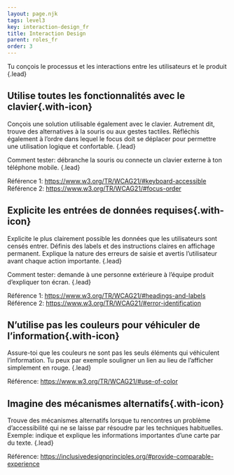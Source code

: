 ```yaml
---
layout: page.njk
tags: level3
key: interaction-design_fr
title: Interaction Design
parent: roles_fr
order: 3
---
```


Tu conçois le processus et les interactions entre les utilisateurs et le produit {.lead}

## <sbb-icon name="circle-tick-medium"></sbb-icon> Utilise toutes les fonctionnalités avec le clavier{.with-icon}
Conçois une solution utilisable également avec le clavier. Autrement dit, trouve des alternatives à la souris ou aux gestes tactiles. Réfléchis également à l’ordre dans lequel le focus doit se déplacer pour permettre une utilisation logique et confortable. {.lead}

Comment tester: débranche la souris ou connecte un clavier externe à ton téléphone mobile. {.lead}

Référence 1: <sbb-link variant="inline" type="button" target="_blank" href="https://www.w3.org/TR/WCAG21/#keyboard-accessible">https://www.w3.org/TR/WCAG21/#keyboard-accessible</sbb-link>
Référence 2: <sbb-link variant="inline" type="button" target="_blank" href="https://www.w3.org/TR/WCAG21/#focus-order">https://www.w3.org/TR/WCAG21/#focus-order</sbb-link>

## <sbb-icon name="circle-tick-medium"></sbb-icon> Explicite les entrées de données requises{.with-icon}
Explicite le plus clairement possible les données que les utilisateurs sont censés entrer. Définis des labels et des instructions claires en affichage permanent. Explique la nature des erreurs de saisie et avertis l’utilisateur avant chaque action importante. {.lead}

Comment tester: demande à une personne extérieure à l’équipe produit d’expliquer ton écran. {.lead}

Référence 1: <sbb-link variant="inline" type="button" target="_blank" href="https://www.w3.org/TR/WCAG21/#headings-and-labels">https://www.w3.org/TR/WCAG21/#headings-and-labels</sbb-link>
Référence 2: <sbb-link variant="inline" type="button" target="_blank" href="https://www.w3.org/TR/WCAG21/#error-identification">https://www.w3.org/TR/WCAG21/#error-identification</sbb-link>


## <sbb-icon name="circle-tick-medium"></sbb-icon> N’utilise pas les couleurs pour véhiculer de l’information{.with-icon}
Assure-toi que les couleurs ne sont pas les seuls éléments qui véhiculent l’information. Tu peux par exemple souligner un lien au lieu de l’afficher simplement en rouge. {.lead}

Référence: <sbb-link variant="inline" type="button" target="_blank" href="https://www.w3.org/TR/WCAG21/#use-of-color">https://www.w3.org/TR/WCAG21/#use-of-color</sbb-link>

## <sbb-icon name="circle-tick-medium"></sbb-icon> Imagine des mécanismes alternatifs{.with-icon}
Trouve des mécanismes alternatifs lorsque tu rencontres un problème d’accessibilité qui ne se laisse par résoudre par les techniques habituelles. Exemple: indique et explique les informations importantes d’une carte par du texte. {.lead}

Référence: <sbb-link variant="inline" type="button" target="_blank" href="https://inclusivedesignprinciples.org/#provide-comparable-experience">https://inclusivedesignprinciples.org/#provide-comparable-experience</sbb-link>
